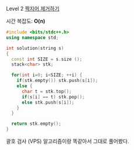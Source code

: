 Level 2 [짝지어 제거하기](https://programmers.co.kr/learn/courses/30/lessons/12973)

시간 복잡도: **O(n)**

```cpp
#include <bits/stdc++.h>
using namespace std;

int solution(string s)
{
  const int SIZE = s.size ();
  stack<char> stk;

  for(int i=0; i<SIZE; ++i) {
    if(stk.empty()) stk.push(s[i]);
    else {
      char t = stk.top();
      if(s[i] == t) stk.pop();
      else stk.push(s[i]);
    }
  }

  return stk.empty();
}
```

괄호 검사 (VPS) 알고리즘이랑 똑같아서 그대로 풀어봤다.
